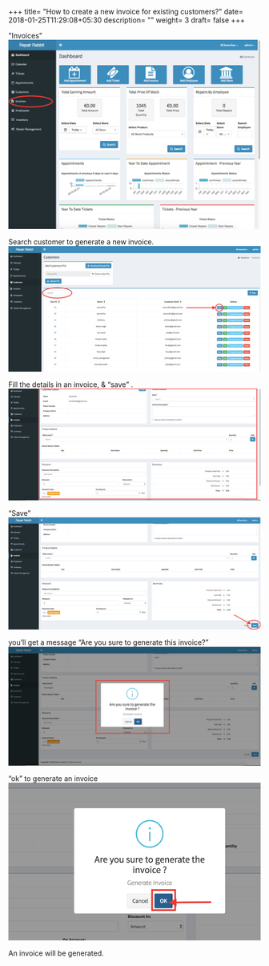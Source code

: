 +++
title= "How to create a new invoice for existing customers?"
date= 2018-01-25T11:29:08+05:30
description= ""
weight= 3
draft= false
+++


"Invoices" 
![How to create a new invoice for exsisting customers?](/images/invoice/how_to_generate_invoice_for_exsisting_customer/go_to_invoice.png)

Search customer to generate a new invoice.
![How to create a new invoice for exsisting customers?](/images/invoice/how_to_generate_invoice_for_exsisting_customer/search_customer_and_click_view.png)

Fill the details in an invoice,  & “save” .
![How to create a new invoice for exsisting customers?](/images/invoice/how_to_generate_invoice_for_exsisting_customer/add_the_details_in_invoice.png)

“Save” 
![How to create a new invoice for exsisting customers?](/images/invoice/how_to_generate_invoice_for_exsisting_customer/click_save.png)

you’ll get a message “Are you sure to generate this invoice?”
![How to create a new invoice for exsisting customers?](/images/invoice/how_to_generate_invoice_for_exsisting_customer/system_will_ask_to_confirm_your_action.png)

“ok” to generate an invoice
![How to create a new invoice for exsisting customers?](/images/invoice/how_to_generate_invoice_for_exsisting_customer/click_ok.png)

An invoice will be generated.